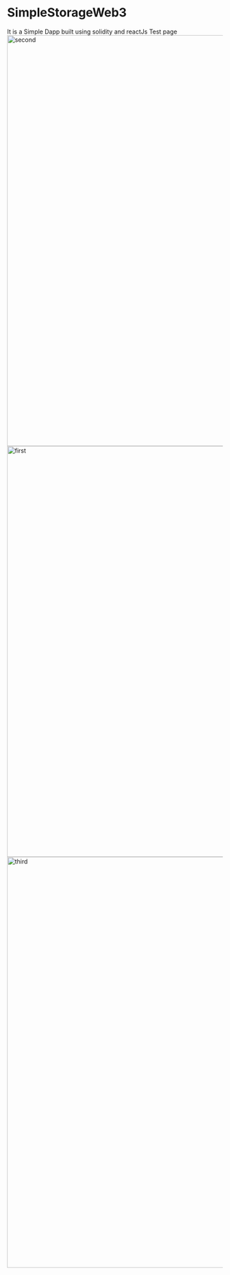 # SimpleStorageWeb3
It is a Simple Dapp built using solidity and reactJs
Test page
<img width="960" alt="second" src="https://user-images.githubusercontent.com/48948403/203663237-5c57390e-9098-4c70-b79a-34a7441c1be1.png">
<img width="960" alt="first" src="https://user-images.githubusercontent.com/48948403/203663252-fa11761b-a98c-4c88-ab1e-5570d077773f.png">
<img width="960" alt="third" src="https://user-images.githubusercontent.com/48948403/203663269-4f0f9625-6be7-48ad-b074-e47b17441d36.png">
